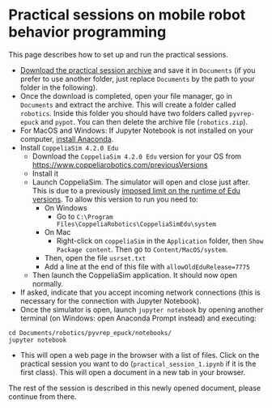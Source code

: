 # Practical sessions on mobile robot behavior programming

This page describes how to set up and run the practical sessions. 

- [Download the practical session archive](https://drive.google.com/file/d/19KzgovlL5sW01uHtPJo5DowE2uwyY36B/view?usp=sharing) and save it in `Documents` (if you prefer to use another folder, just replace `Documents` by the path to your folder in the following).
- Once the download is completed, open your file manager, go in `Documents` and extract the archive. This will create a folder called `robotics`. Inside this folder you should have two folders called `pyvrep-epuck` and `pypot`. You can then delete the archive file (`robotics.zip`).
- For MacOS and Windows: If Jupyter Notebook is not installed on your computer, [install Anaconda](https://www.anaconda.com/).
- Install `CoppeliaSim 4.2.0 Edu`
    - Download the `CoppeliaSim 4.2.0 Edu` version for your OS from https://www.coppeliarobotics.com/previousVersions
    - Install it
    - Launch CoppeliaSim. The simulator will open and close just after. This is due to a previously [imposed limit on the runtime of Edu versions](https://forum.coppeliarobotics.com/viewtopic.php?f=9&t=9334). To allow this version to run you need to:
        - On Windows
            - Go to `C:\Program Files\CoppeliaRobotics\CoppeliaSimEdu\system`
        - On Mac
            - Right-click on `coppeliaSim` in the `Application` folder, then `Show Package content`. Then go to `Content/MacOS/system`.
        - Then, open the file `usrset.txt`
        - Add a line at the end of this file with `allowOldEduRelease=7775`
    - Then launch the CoppeliaSim application. It should now open normally.
- If asked, indicate that you accept incoming network connections (this is necessary for the connection with Jupyter Notebook). 
- Once the simulator is open, launch `jupyter notebook` by opening another terminal (on Windows: open Anaconda Prompt instead) and executing:
```
cd Documents/robotics/pyvrep_epuck/notebooks/
jupyter notebook
```
- This will open a web page in the browser with a list of files. Click on the practical session you want to do (`practical_session_1.ipynb` if it is the first class). This will open a document in a new tab in your browser.

The rest of the session is described in this newly opened document, please continue from there. 
